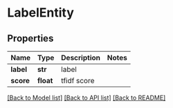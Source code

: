 # LabelEntity

## Properties
Name | Type | Description | Notes
------------ | ------------- | ------------- | -------------
**label** | **str** | label | 
**score** | **float** | tfidf score | 

[[Back to Model list]](../README.md#documentation-for-models) [[Back to API list]](../README.md#documentation-for-api-endpoints) [[Back to README]](../README.md)


